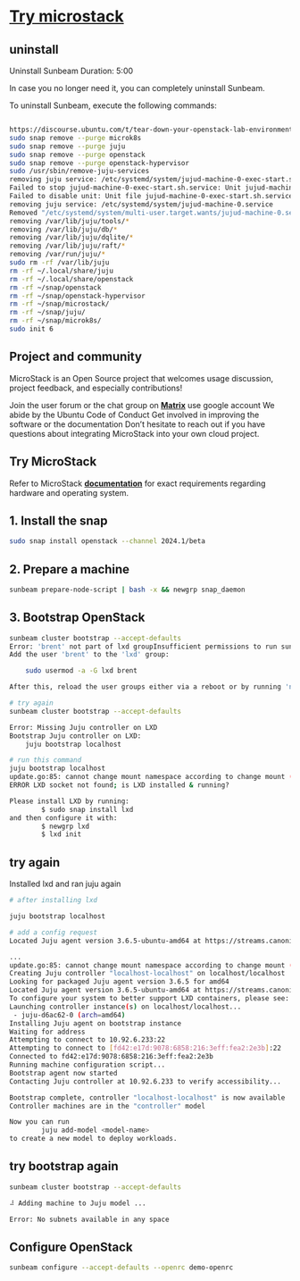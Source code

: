 # **[Try microstack](https://canonical.com/microstack?_gl=1*vzb68q*_gcl_au*MTczMDcyNjk4MC4xNzQ0NzQ3NzU2*_ga*MzM1MDA1MDIwLjE3NDQ3NDc3NTQ.*_ga_5LTL1CNEJM*czE3NDc0MTUzNzkkbzMkZzEkdDE3NDc0MTUzNzkkajYwJGwwJGgw#get-started)**

## uninstall

Uninstall Sunbeam
Duration: 5:00

In case you no longer need it, you can completely uninstall Sunbeam.

To uninstall Sunbeam, execute the following commands:

```bash

https://discourse.ubuntu.com/t/tear-down-your-openstack-lab-environment/25078
sudo snap remove --purge microk8s 
sudo snap remove --purge juju 
sudo snap remove --purge openstack
sudo snap remove --purge openstack-hypervisor
sudo /usr/sbin/remove-juju-services
removing juju service: /etc/systemd/system/jujud-machine-0-exec-start.sh
Failed to stop jujud-machine-0-exec-start.sh.service: Unit jujud-machine-0-exec-start.sh.service not loaded.
Failed to disable unit: Unit file jujud-machine-0-exec-start.sh.service does not exist.
removing juju service: /etc/systemd/system/jujud-machine-0.service
Removed "/etc/systemd/system/multi-user.target.wants/jujud-machine-0.service".
removing /var/lib/juju/tools/*
removing /var/lib/juju/db/*
removing /var/lib/juju/dqlite/*
removing /var/lib/juju/raft/*
removing /var/run/juju/*
sudo rm -rf /var/lib/juju
rm -rf ~/.local/share/juju
rm -rf ~/.local/share/openstack
rm -rf ~/snap/openstack
rm -rf ~/snap/openstack-hypervisor
rm -rf ~/snap/microstack/
rm -rf ~/snap/juju/
rm -rf ~/snap/microk8s/
sudo init 6
```

## Project and community

MicroStack is an Open Source project that welcomes usage discussion, project feedback, and especially contributions!

Join the user forum or the chat group on **[Matrix](https://matrix.to/#/#openstack-sunbeam:ubuntu.com)** use google account
We abide by the Ubuntu Code of Conduct
Get involved in improving the software or the documentation
Don’t hesitate to reach out if you have questions about integrating MicroStack into your own cloud project.

## Try MicroStack

Refer to MicroStack **[documentation](https://canonical.com/microstack/docs)** for exact requirements regarding hardware and operating system.

## 1. Install the snap

```bash
sudo snap install openstack --channel 2024.1/beta
```

## 2. Prepare a machine

```bash
sunbeam prepare-node-script | bash -x && newgrp snap_daemon
```

## 3. Bootstrap OpenStack

```bash
sunbeam cluster bootstrap --accept-defaults
Error: 'brent' not part of lxd groupInsufficient permissions to run sunbeam commands
Add the user 'brent' to the 'lxd' group:

    sudo usermod -a -G lxd brent

After this, reload the user groups either via a reboot or by running 'newgrp lxd'.

# try again
sunbeam cluster bootstrap --accept-defaults

Error: Missing Juju controller on LXD
Bootstrap Juju controller on LXD:
    juju bootstrap localhost

# run this command
juju bootstrap localhost
update.go:85: cannot change mount namespace according to change mount (/run/user/1000/doc/by-app/snap.juju /run/user/1000/doc none bind,rw,x-snapd.ignore-missing 0 0): cannot inspect "/run/user/1000/doc": lstat /run/user/1000/doc: permission denied
ERROR LXD socket not found; is LXD installed & running?

Please install LXD by running:
        $ sudo snap install lxd
and then configure it with:
        $ newgrp lxd
        $ lxd init
```

## try again

Installed lxd and ran juju again

```bash
# after installing lxd

juju bootstrap localhost

# add a config request
Located Juju agent version 3.6.5-ubuntu-amd64 at https://streams.canonical.com/juju/tools/agent/3.6.5/juju-3.6.5-linux-amd64.tgz   

...
update.go:85: cannot change mount namespace according to change mount (/run/user/1000/doc/by-app/snap.juju /run/user/1000/doc none bind,rw,x-snapd.ignore-missing 0 0): cannot inspect "/run/user/1000/doc": lstat /run/user/1000/doc: permission denied
Creating Juju controller "localhost-localhost" on localhost/localhost
Looking for packaged Juju agent version 3.6.5 for amd64
Located Juju agent version 3.6.5-ubuntu-amd64 at https://streams.canonical.com/juju/tools/agent/3.6.5/juju-3.6.5-linux-amd64.tgz
To configure your system to better support LXD containers, please see: https://documentation.ubuntu.com/lxd/en/latest/explanation/performance_tuning/
Launching controller instance(s) on localhost/localhost...
 - juju-d6ac62-0 (arch=amd64)                   
Installing Juju agent on bootstrap instance
Waiting for address
Attempting to connect to 10.92.6.233:22
Attempting to connect to [fd42:e17d:9078:6858:216:3eff:fea2:2e3b]:22
Connected to fd42:e17d:9078:6858:216:3eff:fea2:2e3b
Running machine configuration script...
Bootstrap agent now started
Contacting Juju controller at 10.92.6.233 to verify accessibility...

Bootstrap complete, controller "localhost-localhost" is now available
Controller machines are in the "controller" model

Now you can run
        juju add-model <model-name>
to create a new model to deploy workloads.
```

## try bootstrap again

```bash
sunbeam cluster bootstrap --accept-defaults

⠼ Adding machine to Juju model ...

Error: No subnets available in any space
```

## Configure OpenStack

```bash
sunbeam configure --accept-defaults --openrc demo-openrc
```
